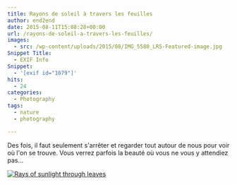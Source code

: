 ```yaml
---
title: Rayons de soleil à travers les feuilles
author: end2end
date: 2015-08-11T15:08:28+00:00
url: /rayons-de-soleil-a-travers-les-feuilles/
images:
  - src: /wp-content/uploads/2015/08/IMG_5580_LR5-Featured-image.jpg
Snippet Title:
  - EXIF Info
Snippet:
  - '[exif id="1079"]'
hits:
  - 24
categories:
  - Photography
tags:
  - nature
  - photography

---
```

Des fois, il faut seulement s'arrêter et regarder tout autour de nous pour voir où l'on se trouve. Vous verrez parfois la beauté où vous ne vous y attendiez pas...<!--more-->

[![Rays of sunlight through leaves](http://www.end2endzone.com/wp-content/uploads/2015/08/IMG_5580_LR5-300x200.jpg)](https://www.flickr.com/photos/154618444@N05/36871014724/in/dateposted-public/)
